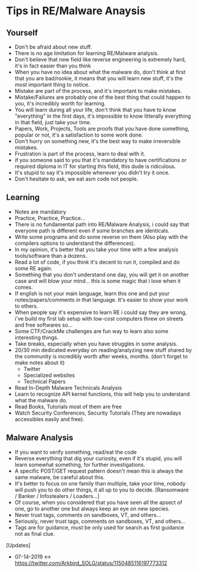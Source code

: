 # Tips in RE/Malware Anaysis

## Yourself
* Don't be afraid about new stuff.
* There is no age limitation for learning RE/Malware analysis.
* Don't believe that new field like reverse engineering is extremely hard, it's in fact easier than you think
* When you have no idea about what the malware do, don't think at first that you are bad/rookie, it means that you will learn new stuff, it's the most important thing to notice.
* Mistake are part of the process, and it's important to make mistakes.
* Mistake/Failures are probably one of the best thing that could happen to you, it's incredibly worth for learning.
* You will learn during all your life, don't think that you have to know "everything" in the first days, it's impossible to know litterally everything in that field, just take your time.
* Papers, Work, Projects, Tools are proofs that you have done something, popular or not, it's a satisfaction to some work done.
* Don't hurry on something new, it's the best way to make irreversible mistakes. 
* Frustration is part of the process, learn to deal with it.
* if you someone said to you that it's mandatory to have certifications or required diploma in IT for starting this field, this dude is ridiculous.
* It's stupid to say it's impossible whenever you didn't try it once.
* Don't hesitate to ask, we eat asm code not people.

## Learning
* Notes are mandatory
* Practice, Practice, Practice... 
* There is no fundamental path into RE/Malware Analysis, i could say that everyone path is different even if some branches are identicals.
* Write some programs and do some reverse on them (Also play with the compilers options to understand the differences).
* In my opinion, it's better that you take your time with a few analysis tools/software than a dozens.  
* Read a lot of code, if you think it's decent to run it, compiled and do some RE again.
* Something that you don't understand one day, you will get it on another case and will blow your mind... this is some magic that i love when it comes.
* If english is not your main language, learn this one and put your notes/papers/comments in that language. It's easier to show your work to others.
* When people say it's expensive to learn RE i could say they are wrong, i've build my first lab setup with low-cost computers threw on streets and free softwares so... 
* Some CTF/CrackMe challenges are fun way to learn also some interesting things.
* Take breaks, especially when you have struggles in some analysis.
* 20/30 min dedicated everyday on reading/analyzing new stuff shared by the community is incredibly worth after weeks, months. (don't forget to make notes about it) 
    - Twitter
    - Specialized websites
    - Technical Papers
* Read In-Depth Malware Technicals Analysis 
* Learn to recognize API kernel functions, this will help you to understand what the malware do.
* Read Books, Tutorials most of them are free 
* Watch Security Conferences, Security Tutorials (They are nowadays accessibles easily and free).

## Malware Analysis
* If you want to verify something, read/eat the code
* Reverse everything that dig your curiosity, even if it's stupid, you will learn somewhat something, for further investigations.
* A specific POST/GET request pattern doesn't mean this is always the same malware, be careful about this.
* It's better to focus on one family than multiple, take your time, nobody will push you to do other things, it all up to you to decide. [Ransomware / Banker / Infostealers / Loaders...]
* Of course, when you considered that you have seen all the apsect of one, go to another one but always keep an eye on new species.
* Never trust tags, comments on sandboxes, VT, and others...
* Seriously, never trust tags, comments on sandboxes, VT, and others...
* Tags are for guidance, must be only used for search as first guidance not as final clue.

[Updates]
* 07-14-2019 <-> https://twitter.com/Arkbird_SOLG/status/1150485116197773312
